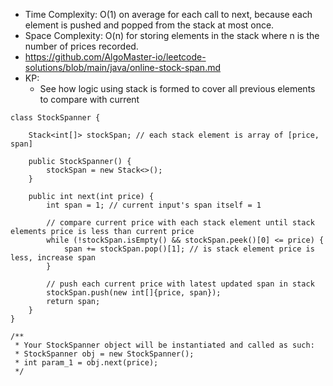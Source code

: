 - Time Complexity: O(1) on average for each call to next, because each element is pushed and popped from the stack at most once.
- Space Complexity: O(n) for storing elements in the stack where n is the number of prices recorded.
- https://github.com/AlgoMaster-io/leetcode-solutions/blob/main/java/online-stock-span.md
- KP:
    - See how logic using stack is formed to cover all previous elements to compare with current

```
class StockSpanner {

    Stack<int[]> stockSpan; // each stack element is array of [price, span]

    public StockSpanner() {
        stockSpan = new Stack<>();
    }
    
    public int next(int price) {
        int span = 1; // current input's span itself = 1
        
        // compare current price with each stack element until stack elements price is less than current price
        while (!stockSpan.isEmpty() && stockSpan.peek()[0] <= price) {
            span += stockSpan.pop()[1]; // is stack element price is less, increase span
        }
        
        // push each current price with latest updated span in stack
        stockSpan.push(new int[]{price, span});
        return span;
    }
}

/**
 * Your StockSpanner object will be instantiated and called as such:
 * StockSpanner obj = new StockSpanner();
 * int param_1 = obj.next(price);
 */

```
